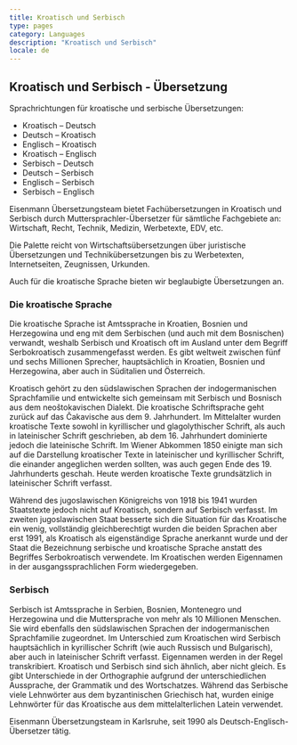```yaml
---
title: Kroatisch und Serbisch
type: pages
category: Languages
description: "Kroatisch und Serbisch"
locale: de
---
```


## Kroatisch und Serbisch - Übersetzung

Sprachrichtungen für kroatische und serbische Übersetzungen:
- Kroatisch – Deutsch
- Deutsch – Kroatisch
- Englisch – Kroatisch
- Kroatisch – Englisch
- Serbisch – Deutsch
- Deutsch – Serbisch
- Englisch – Serbisch
- Serbisch – Englisch

Eisenmann Übersetzungsteam bietet Fachübersetzungen in Kroatisch und Serbisch durch Muttersprachler-Übersetzer für sämtliche Fachgebiete an: Wirtschaft, Recht, Technik, Medizin, Werbetexte, EDV, etc.

Die Palette reicht von Wirtschaftsübersetzungen über juristische Übersetzungen und Technikübersetzungen bis zu Werbetexten, Internetseiten, Zeugnissen, Urkunden.

Auch für die kroatische Sprache bieten wir beglaubigte Übersetzungen an.

### Die kroatische Sprache
Die kroatische Sprache ist Amtssprache in Kroatien, Bosnien und Herzegowina und eng mit dem Serbischen (und auch mit dem Bosnischen) verwandt, weshalb Serbisch und Kroatisch oft im Ausland unter dem Begriff Serbokroatisch zusammengefasst werden. Es gibt weltweit zwischen fünf und sechs Millionen Sprecher, hauptsächlich in Kroatien, Bosnien und Herzegowina, aber auch in Süditalien und Österreich.

Kroatisch gehört zu den südslawischen Sprachen der indogermanischen Sprachfamilie und entwickelte sich gemeinsam mit Serbisch und Bosnisch aus dem neoštokavischen Dialekt. Die kroatische Schriftsprache geht zurück auf das Čakavische aus dem 9. Jahrhundert. Im Mittelalter wurden kroatische Texte sowohl in kyrillischer und glagolythischer Schrift, als auch in lateinischer Schrift geschrieben, ab dem 16. Jahrhundert dominierte jedoch die lateinische Schrift. Im Wiener Abkommen 1850 einigte man sich auf die Darstellung kroatischer Texte in lateinischer und kyrillischer Schrift, die einander angeglichen werden sollten, was auch gegen Ende des 19. Jahrhunderts geschah. Heute werden kroatische Texte grundsätzlich in lateinischer Schrift verfasst.

Während des jugoslawischen Königreichs von 1918 bis 1941 wurden Staatstexte jedoch nicht auf Kroatisch, sondern auf Serbisch verfasst. Im zweiten jugoslawischen Staat besserte sich die Situation für das Kroatische ein wenig, vollständig gleichberechtigt wurden die beiden Sprachen aber erst 1991, als Kroatisch als eigenständige Sprache anerkannt wurde und der Staat die Bezeichnung serbische und kroatische Sprache anstatt des Begriffes Serbokroatisch verwendete. Im Kroatischen werden Eigennamen in der ausgangssprachlichen Form wiedergegeben.

### Serbisch
Serbisch ist Amtssprache in Serbien, Bosnien, Montenegro und Herzegowina und die Muttersprache von mehr als 10 Millionen Menschen. Sie wird ebenfalls den südslawischen Sprachen der indogermanischen Sprachfamilie zugeordnet. Im Unterschied zum Kroatischen wird Serbisch hauptsächlich in kyrillischer Schrift (wie auch Russisch und Bulgarisch), aber auch in lateinischer Schrift verfasst. Eigennamen werden in der Regel transkribiert. Kroatisch und Serbisch sind sich ähnlich, aber nicht gleich. Es gibt Unterschiede in der Orthographie aufgrund der unterschiedlichen Aussprache, der Grammatik und des Wortschatzes. Während das Serbische viele Lehnwörter aus dem byzantinischen Griechisch hat, wurden einige Lehnwörter für das Kroatische aus dem mittelalterlichen Latein verwendet.

Eisenmann Übersetzungsteam in Karlsruhe, seit 1990 als Deutsch-Englisch-Übersetzer tätig.